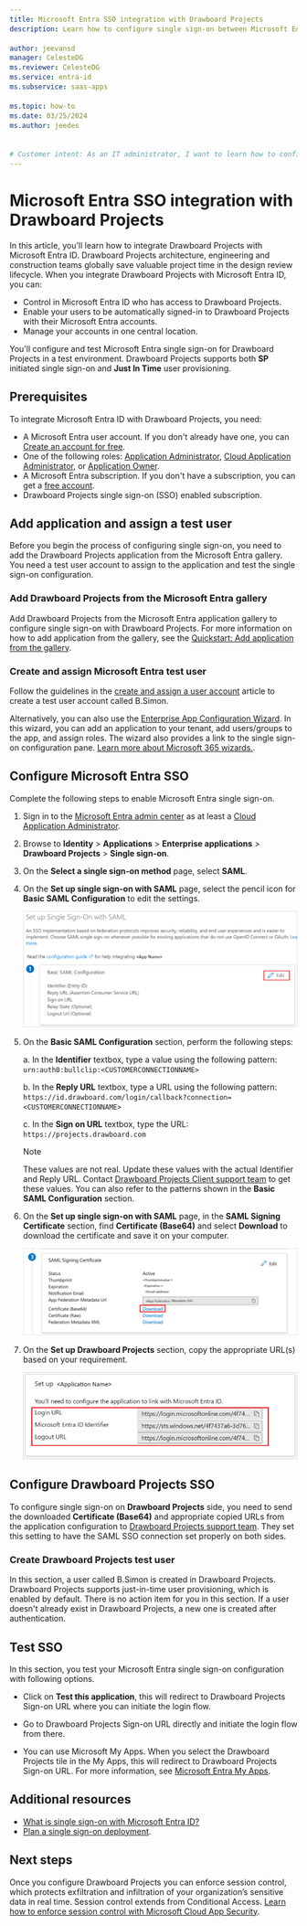 ```yaml
---
title: Microsoft Entra SSO integration with Drawboard Projects
description: Learn how to configure single sign-on between Microsoft Entra ID and Drawboard Projects.

author: jeevansd
manager: CelesteDG
ms.reviewer: CelesteDG
ms.service: entra-id
ms.subservice: saas-apps

ms.topic: how-to
ms.date: 03/25/2024
ms.author: jeedes


# Customer intent: As an IT administrator, I want to learn how to configure single sign-on between Microsoft Entra ID and Drawboard Projects so that I can control who has access to Drawboard Projects, enable automatic sign-in with Microsoft Entra accounts, and manage my accounts in one central location.
---
```


# Microsoft Entra SSO integration with Drawboard Projects

In this article, you'll learn how to integrate Drawboard Projects with Microsoft Entra ID. Drawboard Projects architecture, engineering and construction teams globally save valuable project time in the design review lifecycle. When you integrate Drawboard Projects with Microsoft Entra ID, you can:

* Control in Microsoft Entra ID who has access to Drawboard Projects.
* Enable your users to be automatically signed-in to Drawboard Projects with their Microsoft Entra accounts.
* Manage your accounts in one central location.

You'll configure and test Microsoft Entra single sign-on for Drawboard Projects in a test environment. Drawboard Projects supports both **SP** initiated single sign-on and **Just In Time** user provisioning.

## Prerequisites

To integrate Microsoft Entra ID with Drawboard Projects, you need:

* A Microsoft Entra user account. If you don't already have one, you can [Create an account for free](https://azure.microsoft.com/free/?WT.mc_id=A261C142F).
* One of the following roles: [Application Administrator](/entra/identity/role-based-access-control/permissions-reference#application-administrator), [Cloud Application Administrator](/entra/identity/role-based-access-control/permissions-reference#cloud-application-administrator), or [Application Owner](/entra/fundamentals/users-default-permissions#owned-enterprise-applications).
* A Microsoft Entra subscription. If you don't have a subscription, you can get a [free account](https://azure.microsoft.com/free/).
* Drawboard Projects single sign-on (SSO) enabled subscription.

## Add application and assign a test user

Before you begin the process of configuring single sign-on, you need to add the Drawboard Projects application from the Microsoft Entra gallery. You need a test user account to assign to the application and test the single sign-on configuration.

<a name='add-drawboard-projects-from-the-azure-ad-gallery'></a>

### Add Drawboard Projects from the Microsoft Entra gallery

Add Drawboard Projects from the Microsoft Entra application gallery to configure single sign-on with Drawboard Projects. For more information on how to add application from the gallery, see the [Quickstart: Add application from the gallery](~/identity/enterprise-apps/add-application-portal.md).

<a name='create-and-assign-azure-ad-test-user'></a>

### Create and assign Microsoft Entra test user

Follow the guidelines in the [create and assign a user account](~/identity/enterprise-apps/add-application-portal-assign-users.md) article to create a test user account called B.Simon.

Alternatively, you can also use the [Enterprise App Configuration Wizard](https://portal.office.com/AdminPortal/home?Q=Docs#/azureadappintegration). In this wizard, you can add an application to your tenant, add users/groups to the app, and assign roles. The wizard also provides a link to the single sign-on configuration pane. [Learn more about Microsoft 365 wizards.](/microsoft-365/admin/misc/azure-ad-setup-guides). 

<a name='configure-azure-ad-sso'></a>

## Configure Microsoft Entra SSO

Complete the following steps to enable Microsoft Entra single sign-on.

1. Sign in to the [Microsoft Entra admin center](https://entra.microsoft.com) as at least a [Cloud Application Administrator](~/identity/role-based-access-control/permissions-reference.md#cloud-application-administrator).
1. Browse to **Identity** > **Applications** > **Enterprise applications** > **Drawboard Projects** > **Single sign-on**.
1. On the **Select a single sign-on method** page, select **SAML**.
1. On the **Set up single sign-on with SAML** page, select the pencil icon for **Basic SAML Configuration** to edit the settings.

   ![Screenshot shows how to edit Basic SAML Configuration.](common/edit-urls.png "Basic Configuration")

1. On the **Basic SAML Configuration** section, perform the following steps:

    a. In the **Identifier** textbox, type a value using the following pattern:
    `urn:auth0:bullclip:<CUSTOMERCONNECTIONNAME>`

    b. In the **Reply URL** textbox, type a URL using the following pattern:
    `https://id.drawboard.com/login/callback?connection=<CUSTOMERCONNECTIONNAME>`

    c. In the **Sign on URL** textbox, type the URL:
    `https://projects.drawboard.com`

    > [!NOTE]
	> These values are not real. Update these values with the actual Identifier and Reply URL. Contact [Drawboard Projects Client support team](mailto:support@drawboard.com) to get these values. You can also refer to the patterns shown in the **Basic SAML Configuration** section.

1. On the **Set up single sign-on with SAML** page, in the **SAML Signing Certificate** section,  find **Certificate (Base64)** and select **Download** to download the certificate and save it on your computer.

    ![Screenshot shows the Certificate download link.](common/certificatebase64.png "Certificate")

1. On the **Set up Drawboard Projects** section, copy the appropriate URL(s) based on your requirement.

	![Screenshot shows how to copy configuration appropriate URL.](common/copy-configuration-urls.png "Metadata")

## Configure Drawboard Projects SSO

To configure single sign-on on **Drawboard Projects** side, you need to send the downloaded **Certificate (Base64)** and appropriate copied URLs from the application configuration to [Drawboard Projects support team](mailto:support@drawboard.com). They set this setting to have the SAML SSO connection set properly on both sides.

### Create Drawboard Projects test user

In this section, a user called B.Simon is created in Drawboard Projects. Drawboard Projects supports just-in-time user provisioning, which is enabled by default. There is no action item for you in this section. If a user doesn't already exist in Drawboard Projects, a new one is created after authentication.

## Test SSO 

In this section, you test your Microsoft Entra single sign-on configuration with following options. 

* Click on **Test this application**, this will redirect to Drawboard Projects Sign-on URL where you can initiate the login flow. 

* Go to Drawboard Projects Sign-on URL directly and initiate the login flow from there.

* You can use Microsoft My Apps. When you select the Drawboard Projects tile in the My Apps, this will redirect to Drawboard Projects Sign-on URL. For more information, see [Microsoft Entra My Apps](/azure/active-directory/manage-apps/end-user-experiences#azure-ad-my-apps).

## Additional resources

* [What is single sign-on with Microsoft Entra ID?](~/identity/enterprise-apps/what-is-single-sign-on.md)
* [Plan a single sign-on deployment](~/identity/enterprise-apps/plan-sso-deployment.md).

## Next steps

Once you configure Drawboard Projects you can enforce session control, which protects exfiltration and infiltration of your organization’s sensitive data in real time. Session control extends from Conditional Access. [Learn how to enforce session control with Microsoft Cloud App Security](/cloud-app-security/proxy-deployment-aad).
